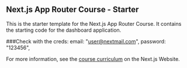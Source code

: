 ## Next.js App Router Course - Starter

This is the starter template for the Next.js App Router Course. It contains the starting code for the dashboard application.

###Check with the creds: 
email: "user@nextmail.com",
password: "123456",

For more information, see the [course curriculum](https://nextjs.org/learn) on the Next.js Website.
